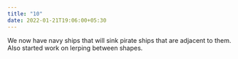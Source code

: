 ```yaml
---
title: "10"
date: 2022-01-21T19:06:00+05:30
---
```


We now have navy ships that will sink pirate ships that are adjacent to them.
Also started work on lerping between shapes.

